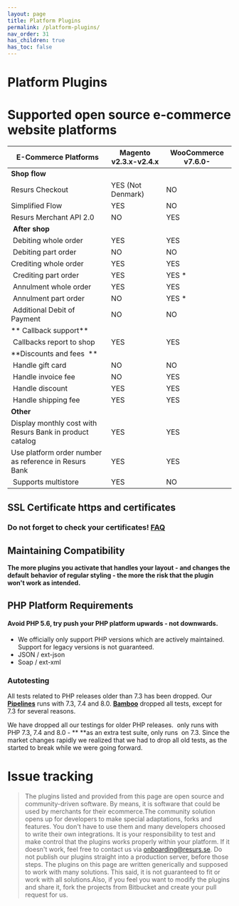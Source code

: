 ```yaml
---
layout: page
title: Platform Plugins
permalink: /platform-plugins/
nav_order: 31
has_children: true
has_toc: false
---
```



# Platform Plugins 

# Supported open source e-commerce website platforms

| E-Commerce Platforms                                        | Magento v2.3.x-v2.4.x                                    | WooCommerce v7.6.0-                         |
|-------------------------------------------------------------|---------------------------------------------------------|-----------------------------------------------|
| **Shop flow**                                               |                                                         |                                               | 
| Resurs Checkout                      | YES (Not Denmark)  | NO   |
| Simplified Flow  | YES              | NO   |
| Resurs Merchant API 2.0                 | NO             | YES    |
|  **After shop**                                             |                                                         |                                               |                                               
|  Debiting whole order                                       | YES              | YES    |
|  Debiting part order                                        | NO             | NO   |
| Crediting whole order                                       | YES              | YES    |
|  Crediting part order                                       | YES              | YES \* |
|  Annulment whole order                                      | YES              | YES    |
|  Annulment part order                                       | NO             | YES \* |
|  Additional Debit of Payment                                | NO             | NO   |
| ** Callback support**                                       |                                                         |                                               |
|  Callbacks report to shop                                   | YES              | YES    |
| **Discounts and fees  **                                    |                                                         |                                               |
|  Handle gift card                                           | NO             | NO   |
|  Handle invoice fee                                         | NO             | YES    |
|  Handle discount                                            | YES              | YES    |
|  Handle shipping fee                                        | YES              | YES    |
| **Other**                                                   |                                                         |                                               |
| Display monthly cost with Resurs Bank in product catalog    | YES              | YES    |
| Use platform order number as reference in Resurs Bank       | YES              | YES    |
|  Supports multistore                                        | YES              | NO   |


<!---
| E-Commerce Platforms                                        | Magentov2.3.x-v2.4.x                                    | WooCommerceRead more                          | OpenCartv1.5.x - v3.x End of life: September, 2023     | PrestaShopv1.6.1.x / v1.7.7.x End of life: October 1, 2022 | PrestaShopv1.7.7.x End of life: September, 2023 |
|-------------------------------------------------------------|---------------------------------------------------------|-----------------------------------------------|--------------------------------------------------------|------------------------------------------------------------|------------------------------------------------|
| **Shop flow**                                               |                                                         |                                               |                                                        |                                                            |                                                |
| Resurs Checkout                      | YES (Not Denmark)  | NO   | YES (Not Denmark) | YES (Not Denmark)     | NO    |
| Simplified Flow  | YES              | NO   | NO            | NO                | YES     |
| Resurs Merchant API 2.0](merchant-api-2.0)                 | NO             | YES    | NO            | NO                | NO    |
|  **After shop**                                             |                                                         |                                               |                                                        |                                                            |                                                |
|  Debiting whole order                                       | YES              | YES    | NO            | NO                | YES     |
|  Debiting part order                                        | NO             | NO   | NO            | NO                | NO    |
| Crediting whole order                                       | YES              | YES    | NO            | NO                | YES     |
|  Crediting part order                                       | YES              | YES \* | NO            | NO                | YES     |
|  Annulment whole order                                      | YES              | YES    | NO            | NO                | YES     |
|  Annulment part order                                       | NO             | YES \* | NO            | NO                | YES     |
|  Additional Debit of Payment                                | NO             | NO   | NO            | NO                | NO    |
| ** Callback support**                                       |                                                         |                                               |                                                        |                                                            |                                                |
|  Callbacks report to shop                                   | YES              | YES    | YES             | YES                 | YES     |
| **Discounts and fees  **                                    |                                                         |                                               |                                                        |                                                            |                                                |
|  Handle gift card                                           | NO             | NO   |  YES            | NO                | NO    |
|  Handle invoice fee                                         | NO             | YES    |  NO           | NO                | NO    |
|  Handle discount                                            | YES              | YES    |  YES            | YES                 | YES     |
|  Handle shipping fee                                        | YES              | YES    |  YES            | YES                 | YES     |
| **Other**                                                   |                                                         |                                               |                                                        |                                                            |                                                |
| Display monthly cost with Resurs Bank in product catalog    | YES              | YES    | YES             | YES                 | YES     |
| Use platform order number as reference in Resurs Bank       | YES              | YES    | YES             | YES                 | YES     |
|  Supports multistore                                        | YES              | NO   | YES             | NO                | NO    |
-->

## SSL Certificate https and certificates
### Do not forget to check your certificates! [FAQ](/faq/)
## Maintaining Compatibility
**The more plugins you activate that handles your layout - and changes
the default** **behavior** **of regular styling - the more the risk that
the plugin won't work as intended.**

## PHP Platform Requirements
#### **Avoid PHP 5.6, try push your PHP platform upwards - not downwards.**
- We officially only support PHP versions which are actively maintained.
  Support for legacy versions is not guaranteed.
- JSON / ext-json
- Soap / ext-xml

### Autotesting
All tests related to PHP releases older than 7.3 has been dropped. Our
**[Pipelines](https://bitbucket.org/resursbankplugins/resurs-ecomphp/addon/pipelines/home)**
runs with 7.3, 7.4 and 8.0.
**[Bamboo](http://bamboo.resurs.it/browse/RB-RBT)** dropped all tests,
except for 7.3 for several reasons.

We have dropped all our testings for older PHP releases.  only runs with
PHP 7.3, 7.4 and 8.0 - ** **as an extra test suite, only runs  on 7.3.
Since the market changes rapidly we realized that we had to drop all old
tests, as the started to break while we were going forward.

# Issue tracking

> The plugins listed and provided from this page are open source and
> community-driven software. By means, it is software that could be used
> by merchants for their ecommerce.The community solution opens up for
> developers to make special adaptations, forks and features. You don't
> have to use them and many developers choosed to write their own
> integrations. It is your responsibility to test and make control that
> the plugins works properly within your platform. If it doesn't work,
> feel free to contact us via onboarding@resurs.se. Do not publish our
> plugins straight into a production server, before those steps. The
> plugins on this page are written generically and supposed to work with
> many solutions. This said, it is not guaranteed to fit or work with
> all solutions.Also, if you feel you want to modify the plugins and
> share it, fork the projects from Bitbucket and create your pull
> request for us.

